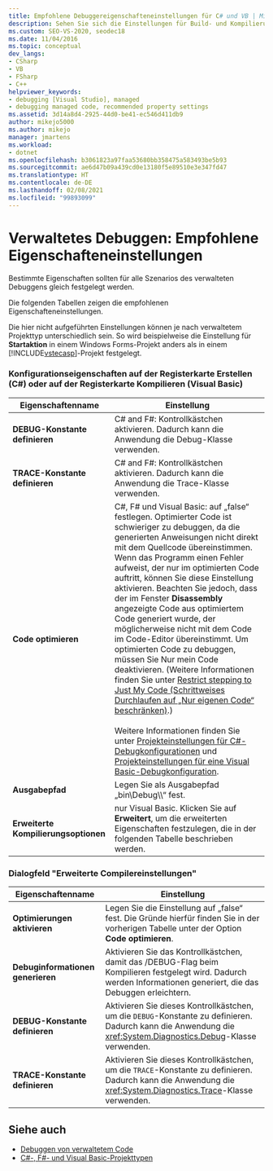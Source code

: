 ```yaml
---
title: Empfohlene Debuggereigenschafteneinstellungen für C# und VB | Microsoft-Dokumentation
description: Sehen Sie sich die Einstellungen für Build- und Kompilierungseigenschaften an, die für das gesamte verwaltete Debuggen identisch sein sollten. Andere Einstellungen können je nach Projekttyp variieren.
ms.custom: SEO-VS-2020, seodec18
ms.date: 11/04/2016
ms.topic: conceptual
dev_langs:
- CSharp
- VB
- FSharp
- C++
helpviewer_keywords:
- debugging [Visual Studio], managed
- debugging managed code, recommended property settings
ms.assetid: 3d14a8d4-2925-44d0-be41-ec546d411db9
author: mikejo5000
ms.author: mikejo
manager: jmartens
ms.workload:
- dotnet
ms.openlocfilehash: b3061823a97faa53680bb358475a583493be5b93
ms.sourcegitcommit: ae6d47b09a439cd0e13180f5e89510e3e347fd47
ms.translationtype: HT
ms.contentlocale: de-DE
ms.lasthandoff: 02/08/2021
ms.locfileid: "99893099"
---
```

# <a name="managed-debugging-recommended-property-settings"></a>Verwaltetes Debuggen: Empfohlene Eigenschafteneinstellungen
Bestimmte Eigenschaften sollten für alle Szenarios des verwalteten Debuggens gleich festgelegt werden.

 Die folgenden Tabellen zeigen die empfohlenen Eigenschafteneinstellungen.

 Die hier nicht aufgeführten Einstellungen können je nach verwaltetem Projekttyp unterschiedlich sein. So wird beispielweise die Einstellung für **Startaktion** in einem Windows Forms-Projekt anders als in einem [!INCLUDE[vstecasp](../code-quality/includes/vstecasp_md.md)]-Projekt festgelegt.

### <a name="configuration-properties-on-the-build-c-or-compile-visual-basic-tab"></a>Konfigurationseigenschaften auf der Registerkarte Erstellen (C#) oder auf der Registerkarte Kompilieren (Visual Basic)

|**Eigenschaftenname**|**Einstellung**|
|-----------------------|-----------------|
|**DEBUG-Konstante definieren**|C# and F#: Kontrollkästchen aktivieren. Dadurch kann die Anwendung die Debug-Klasse verwenden.|
|**TRACE-Konstante definieren**|C# and F#: Kontrollkästchen aktivieren. Dadurch kann die Anwendung die Trace-Klasse verwenden.|
|**Code optimieren**|C#, F# und Visual Basic: auf „false“ festlegen. Optimierter Code ist schwieriger zu debuggen, da die generierten Anweisungen nicht direkt mit dem Quellcode übereinstimmen. Wenn das Programm einen Fehler aufweist, der nur im optimierten Code auftritt, können Sie diese Einstellung aktivieren. Beachten Sie jedoch, dass der im Fenster **Disassembly** angezeigte Code aus optimiertem Code generiert wurde, der möglicherweise nicht mit dem Code im Code-Editor übereinstimmt. Um optimierten Code zu debuggen, müssen Sie Nur mein Code deaktivieren. (Weitere Informationen finden Sie unter [Restrict stepping to Just My Code (Schrittweises Durchlaufen auf „Nur eigenen Code“ beschränken)](../debugger/navigating-through-code-with-the-debugger.md#BKMK_Restrict_stepping_to_Just_My_Code).)<br /><br /> Weitere Informationen finden Sie unter [Projekteinstellungen für C#-Debugkonfigurationen](../debugger/project-settings-for-csharp-debug-configurations.md) und [Projekteinstellungen für eine Visual Basic-Debugkonfiguration](../debugger/project-settings-for-a-visual-basic-debug-configuration.md).|
|**Ausgabepfad**|Legen Sie als Ausgabepfad „bin\Debug\\\“ fest.|
|**Erweiterte Kompilierungsoptionen**|nur Visual Basic. Klicken Sie auf **Erweitert**, um die erweiterten Eigenschaften festzulegen, die in der folgenden Tabelle beschrieben werden.|

### <a name="advanced-compiler-settings-dialog-box"></a>Dialogfeld "Erweiterte Compilereinstellungen"

|**Eigenschaftenname**|**Einstellung**|
|-----------------------|-----------------|
|**Optimierungen aktivieren**|Legen Sie die Einstellung auf „false“ fest. Die Gründe hierfür finden Sie in der vorherigen Tabelle unter der Option **Code optimieren**.|
|**Debuginformationen generieren**|Aktivieren Sie das Kontrollkästchen, damit das /DEBUG-Flag beim Kompilieren festgelegt wird. Dadurch werden Informationen generiert, die das Debuggen erleichtern.|
|**DEBUG-Konstante definieren**|Aktivieren Sie dieses Kontrollkästchen, um die `DEBUG`-Konstante zu definieren. Dadurch kann die Anwendung die <xref:System.Diagnostics.Debug>-Klasse verwenden.|
|**TRACE-Konstante definieren**|Aktivieren Sie dieses Kontrollkästchen, um die `TRACE`-Konstante zu definieren. Dadurch kann die Anwendung die <xref:System.Diagnostics.Trace>-Klasse verwenden.|

## <a name="see-also"></a>Siehe auch
- [Debuggen von verwaltetem Code](../debugger/debugging-managed-code.md)
- [C#-, F#- und Visual Basic-Projekttypen](../debugger/debugging-preparation-csharp-f-hash-and-visual-basic-project-types.md)